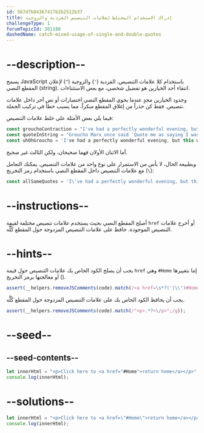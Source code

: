 ```yaml
---
id: 587d7b84367417b2b2512b37
title: إدراك الاستخدام المختلط لعلامات التنصيص الفردية والزوجية
challengeType: 1
forumTopicId: 301188
dashedName: catch-mixed-usage-of-single-and-double-quotes
---
```


# --description--

يسمح JavaScript باستخدام كلا علامات التنصيص، الفردية (`'`) والزوجية (`"`) لإعلان المقطع النصي (string). انتقاء أحد الخيارين هو تفضيل شخصي، مع بعض الاستثناءات.

وجدود الخيارين مجدٍ عندما يحوي المقطع النصي اختصارات أو نص آخر داخل علامات تنصيص. فقط كن حذراً من إغلاق المقطع مبكراً، مما يسبب خطأ في تركيب الجملة.

فيما يلي بعض الأمثلة على خلط علامات التنصيص:

```js
const grouchoContraction = "I've had a perfectly wonderful evening, but this wasn't it.";
const quoteInString = "Groucho Marx once said 'Quote me as saying I was mis-quoted.'";
const uhOhGroucho = 'I've had a perfectly wonderful evening, but this wasn't it.';
```

أما الاثنان الأولان فهما صحيحان، ولكن الثالث غير صحيح.

وبطبيعة الحال، لا بأس من الاستمرار على نوع واحد من علامات التنصيص. يمكنك التعامل مع علامات التنصيص داخل المقطع النصي باستخدام رمز التخريج (`\`):

```js
const allSameQuotes = 'I\'ve had a perfectly wonderful evening, but this wasn\'t it.';
```

# --instructions--

أصلح المقطع النصي بحيث يستخدم علامات تنصيص مختلفة لقيمة `href` أو أخرج علامات التنصيص الموجودة. حافظ على علامات التنصيص المزدوجة حول المقطع كُلََّه.

# --hints--

يجب أن يصلح الكود الخاص بك علامات التنصيص حول قيمة `href` وهي `#Home` إما بتغييرها أو معالجتها برمز التخريج (\).

```js
assert(__helpers.removeJSComments(code).match(/<a href=\s*?('|\\")#Home\1\s*?>/g));
```

يجب أن يحافظ الكود الخاص بك على علامات التنصيص المزدوجة حول المقطع كُلََّه.

```js
assert(__helpers.removeJSComments(code).match(/"<p>.*?<\/p>";/g));
```

# --seed--

## --seed-contents--

```js
let innerHtml = "<p>Click here to <a href="#Home">return home</a></p>";
console.log(innerHtml);
```

# --solutions--

```js
let innerHtml = "<p>Click here to <a href=\"#Home\">return home</a></p>";
console.log(innerHtml);
```
